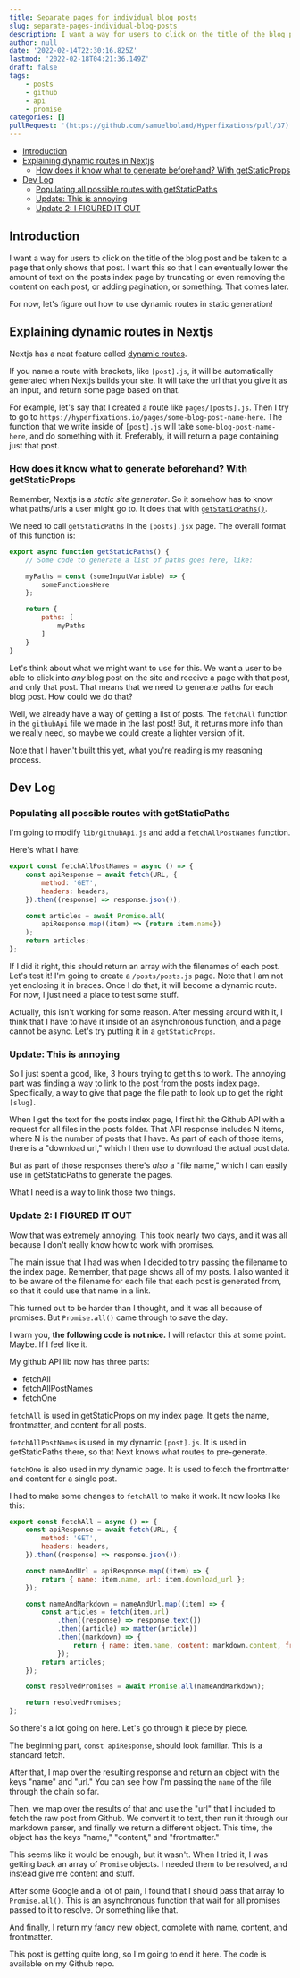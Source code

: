 ```yaml
---
title: Separate pages for individual blog posts
slug: separate-pages-individual-blog-posts
description: I want a way for users to click on the title of the blog post and be taken to a page that only shows that post.
author: null
date: '2022-02-14T22:30:16.825Z'
lastmod: '2022-02-18T04:21:36.149Z'
draft: false
tags:
    - posts
    - github
    - api
    - promise
categories: []
pullRequest: '(https://github.com/samuelboland/Hyperfixations/pull/37)'
---
```


- [Introduction](#introduction)
- [Explaining dynamic routes in Nextjs](#explaining-dynamic-routes-in-nextjs)
  - [How does it know what to generate beforehand? With getStaticProps](#how-does-it-know-what-to-generate-beforehand-with-getstaticprops)
- [Dev Log](#dev-log)
  - [Populating all possible routes with getStaticPaths](#populating-all-possible-routes-with-getstaticpaths)
  - [Update: This is annoying](#update-this-is-annoying)
  - [Update 2: I FIGURED IT OUT](#update-2-i-figured-it-out)

## Introduction

I want a way for users to click on the title of the blog post and be taken to a page that only shows that post. I want this so that I can eventually lower the amount of text on the posts index page by truncating or even removing the content on each post, or adding pagination, or something. That comes later.

For now, let's figure out how to use dynamic routes in static generation!

## Explaining dynamic routes in Nextjs

Nextjs has a neat feature called [dynamic routes](https://nextjs.org/docs/routing/dynamic-routes).

If you name a route with brackets, like `[post].js`, it will be automatically generated when Nextjs builds your site. It will take the url that you give it as an input, and return some page based on that.

For example, let's say that I created a route like `pages/[posts].js`. Then I try to go to `https://hyperfixations.io/pages/some-blog-post-name-here`. The function that we write inside of `[post].js` will take `some-blog-post-name-here`, and do something with it. Preferably, it will return a page containing just that post.

### How does it know what to generate beforehand? With getStaticProps

Remember, Nextjs is a *static site generator*. So it somehow has to know what paths/urls a user might go to. It does that with [`getStaticPaths()`](https://nextjs.org/docs/basic-features/data-fetching/get-static-paths).

We need to call `getStaticPaths` in the `[posts].jsx` page. The overall format of this function is:

```js
export async function getStaticPaths() {
    // Some code to generate a list of paths goes here, like: 

    myPaths = const (someInputVariable) => {
        someFunctionsHere
    };

    return {
        paths: [
            myPaths
        ]   
    }
}
```

Let's think about what we might want to use for this. We want a user to be able to click into *any* blog post on the site and receive a page with that post, and only that post. That means that we need to generate paths for each blog post. How could we do that?

Well, we already have a way of getting a list of posts. The `fetchAll` function in the `githubApi` file we made in the last post! But, it returns more info than we really need, so maybe we could create a lighter version of it.

Note that I haven't built this yet, what you're reading is my reasoning process.

## Dev Log

### Populating all possible routes with getStaticPaths

I'm going to modify `lib/githubApi.js` and add a `fetchAllPostNames` function.

Here's what I have:

```js
export const fetchAllPostNames = async () => {
    const apiResponse = await fetch(URL, {
        method: 'GET',
        headers: headers,
    }).then((response) => response.json());

    const articles = await Promise.all(
        apiResponse.map((item) => {return item.name})
    );
    return articles;
};
```

If I did it right, this should return an array with the filenames of each post. Let's test it! I'm going to create a `/posts/posts.js` page. Note that I am not yet enclosing it in braces. Once I do that, it will become a dynamic route. For now, I just need a place to test some stuff.

Actually, this isn't working for some reason. After messing around with it, I think that I have to have it inside of an asynchronous function, and a page cannot be async. Let's try putting it in a `getStaticProps`.

### Update: This is annoying

So I just spent a good, like, 3 hours trying to get this to work. The annoying part was finding a way to link to the post from the posts index page. Specifically, a way to give that page the file path to look up to get the right `[slug]`.

When I get the text for the posts index page, I first hit the Github API with a request for all files in the posts folder. That API response includes N items, where N is the number of posts that I have. As part of each of those items, there is a "download url," which I then use to download the actual post data.

But as part of those responses there's *also* a "file name," which I can easily use in getStaticPaths to generate the pages.

What I need is a way to link those two things.

### Update 2: I FIGURED IT OUT

Wow that was extremely annoying. This took nearly two days, and it was all because I don't really know how to work with promises.

The main issue that I had was when I decided to try passing the filename to the index page. Remember, that page shows all of my posts. I also wanted it to be aware of the filename for each file that each post is generated from, so that it could use that name in a link.

This turned out to be harder than I thought, and it was all because of promises. But `Promise.all()` came through to save the day.

I warn you, **the following code is not nice.** I will refactor this at some point. Maybe. If I feel like it.

My github API lib now has three parts:

- fetchAll
- fetchAllPostNames
- fetchOne

`fetchAll` is used in getStaticProps on my index page. It gets the name, frontmatter, and content for all posts.

`fetchAllPostNames` is used in my dynamic `[post].js`. It is used in getStaticPaths there, so that Next knows what routes to pre-generate.

`fetchOne` is also used in my dynamic page. It is used to fetch the frontmatter and content for a single post.

I had to make some changes to `fetchAll` to make it work. It now looks like this:

```js
export const fetchAll = async () => {
    const apiResponse = await fetch(URL, {
        method: 'GET',
        headers: headers,
    }).then((response) => response.json());

    const nameAndUrl = apiResponse.map((item) => {
        return { name: item.name, url: item.download_url };
    });

    const nameAndMarkdown = nameAndUrl.map((item) => {
        const articles = fetch(item.url)
            .then((response) => response.text())
            .then((article) => matter(article))
            .then((markdown) => {
                return { name: item.name, content: markdown.content, frontmatter: markdown.data };
            });
        return articles;
    });

    const resolvedPromises = await Promise.all(nameAndMarkdown);

    return resolvedPromises;
};
```

So there's a lot going on here. Let's go through it piece by piece.

The beginning part, `const apiResponse`, should look familiar. This is a standard fetch.

After that, I map over the resulting response and return an object with the keys "name" and "url." You can see how I'm passing the `name` of the file through the chain so far.

Then, we map over the results of that and use the "url" that I included to fetch the raw post from Github. We convert it to text, then run it through our markdown parser, and finally we return a different object. This time, the object has the keys "name," "content," and "frontmatter."

This seems like it would be enough, but it wasn't. When I tried it, I was getting back an array of `Promise` objects. I needed them to be resolved, and instead give me content and stuff.

After some Google and a lot of pain, I found that I should pass that array to `Promise.all()`. This is an asynchronous function that wait for all promises passed to it to resolve. Or something like that.

And finally, I return my fancy new object, complete with name, content, and frontmatter.

This post is getting quite long, so I'm going to end it here. The code is available on my Github repo.

